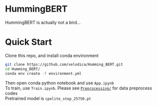 # HummingBERT
HummingBERT is actually not a bird...<br>
# Quick Start
Clone this repo, and install conda environment
```bash
git clone https://github.com/velodica/Humming_BERT.git
cd Humming_BERT/
conda env create -f environment.yml
```
Then open conda python notebook and use `App.ipynb`<br>
To train, use `Train.ipynb`. Please see [`Preprocessing/`](https://github.com/velodica/Humming_BERT/tree/main/Preprocessing) for data preprocess codes<br>
Pretrained model is `cpelite_step_25750.pt`
